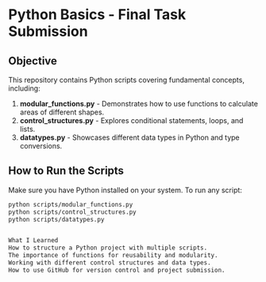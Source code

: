 # Python Basics - Final Task Submission

## Objective
This repository contains Python scripts covering fundamental concepts, including:

1. **modular_functions.py** - Demonstrates how to use functions to calculate areas of different shapes.
2. **control_structures.py** - Explores conditional statements, loops, and lists.
3. **datatypes.py** - Showcases different data types in Python and type conversions.

## How to Run the Scripts
Make sure you have Python installed on your system. To run any script:

```bash
python scripts/modular_functions.py
python scripts/control_structures.py
python scripts/datatypes.py


What I Learned
How to structure a Python project with multiple scripts.
The importance of functions for reusability and modularity.
Working with different control structures and data types.
How to use GitHub for version control and project submission.
